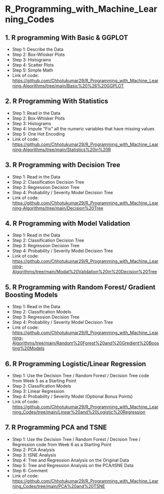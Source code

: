 # R_Programming_with_Machine_Learning_Codes

## 1. R programming With Basic & GGPLOT  
* Step 1: Describe the Data
* Step 2: Box-Whisker Plots
* Step 3: Histograms
* Step 4: Scatter Plots
* Step 5: Simple Math
* Link of code: https://github.com/Chhotukumar29/R_Programming_with_Machine_Learning-Algorithms/tree/main/Basic%20%26%20GGPLOT


## 2. R Programming With Statistics
* Step 1: Read in the Data
* Step 2: Box-Whisker Plots
* Step 3: Histograms
* Step 4: Impute "Fix" all the numeric variables that have missing values
* Step 5: One Hot Encoding
* Link of code: https://github.com/Chhotukumar29/R_Programming_with_Machine_Learning-Algorithms/tree/main/Statistics%20in%20R

## 3. R Programming with Decision Tree
* Step 1: Read in the Data
* Step 2: Classification Decision Tree
* Step 3: Regression Decision Tree
* Step 4: Probability / Severity Model Decision Tree
* Link of code: https://github.com/Chhotukumar29/R_Programming_with_Machine_Learning-Algorithms/tree/main/Decision%20Tree

## 4. R Programming with Model Validation
* Step 1: Read in the Data
* Step 2: Classification Decision Tree
* Step 3: Regression Decision Tree
* Step 4: Probability / Severity Model Decision Tree 
* Link of code: https://github.com/Chhotukumar29/R_Programming_with_Machine_Learning-Algorithms/tree/main/Modal%20Validation%20in%20Decision%20Tree

## 5. R Programming with Random Forest/ Gradient Boosting Models
* Step 1: Read in the Data
* Step 2: Classification Models
* Step 3: Regression Decision Tree
* Step 4: Probability / Severity Model Decision Tree
* Link of code: https://github.com/Chhotukumar29/R_Programming_with_Machine_Learning-Algorithms/tree/main/Random%20Forest%20and%20Gredient%20Boosting%20Models


## 6. R Programming Logistic/Linear Regression 
* Step 1: Use the Decision Tree / Random Forest / Decision Tree code from Week 5 as a Starting Point
* Step 2: Classification Models
* Step 3: Linear Regression
* Step 4: Probability / Severity Model (Optional Bonus Points)
* Link of code: https://github.com/Chhotukumar29/R_Programming_with_Machine_Learning_Codes/tree/main/Linear%20and%20Logistic%20Regression

## 7. R Programming PCA and TSNE
* Step 1: Use the Decision Tree / Random Forest / Decision Tree / Regression code from Week 6 as a Starting Point
* Step 2: PCA Analysis
* Step 3: tSNE Analysis
* Step 4: Tree and Regression Analysis on the Original Data
* Step 5: Tree and Regression Analysis on the PCA/tSNE Data
* Step 6: Comment
* Link of code: https://github.com/Chhotukumar29/R_Programming_with_Machine_Learning_Codes/tree/main/PCA%20and%20TSNE

